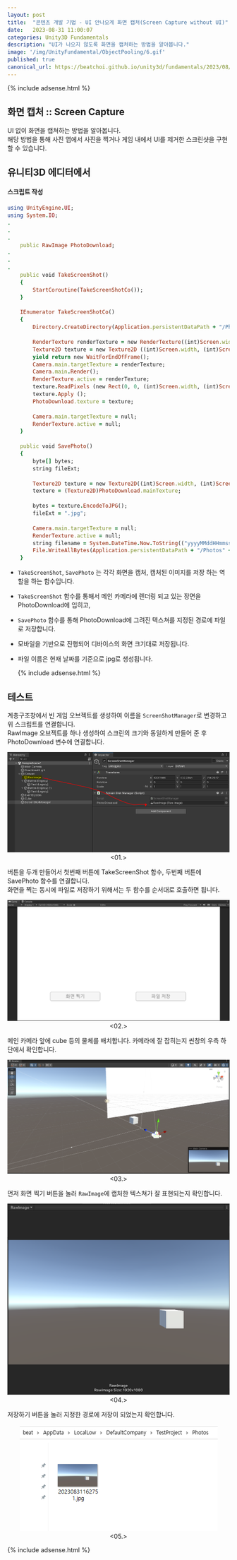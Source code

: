 ```yaml
---
layout: post
title:  "콘텐츠 개발 기법 - UI 안나오게 화면 캡처(Screen Capture without UI)"
date:   2023-08-31 11:00:07
categories: Unity3D Fundamentals
description: "UI가 나오지 않도록 화면을 캡처하는 방법을 알아봅니다."
image: '/img/UnityFundamental/ObjectPooling/6.gif'
published: true
canonical_url: https://beatchoi.github.io/unity3d/fundamentals/2023/08/31/ScreenCapture01/
---
```

  
  
  {% include adsense.html %}
  
  
## 화면 캡처 :: Screen Capture  
UI 없이 화면을 캡쳐하는 방법을 알아봅니다.  
해당 방법을 통해 사진 앱에서 사진을 찍거나 게임 내에서 UI를 제거한 스크린샷을 구현할 수 있습니다.  
  
## 유니티3D 에디터에서  
#### 스크립트 작성   

```ruby
using UnityEngine.UI;
using System.IO;
.
.
.
    public RawImage PhotoDownload;
.
.
.
    public void TakeScreenShot()
    {
        StartCoroutine(TakeScreenShotCo());
    }

    IEnumerator TakeScreenShotCo()
    {
        Directory.CreateDirectory(Application.persistentDataPath + "/Photos");

        RenderTexture renderTexture = new RenderTexture((int)Screen.width, (int)Screen.height, 24);
        Texture2D texture = new Texture2D ((int)Screen.width, (int)Screen.height, TextureFormat.RGB24, false);
        yield return new WaitForEndOfFrame();
        Camera.main.targetTexture = renderTexture;
        Camera.main.Render();
        RenderTexture.active = renderTexture;
        texture.ReadPixels (new Rect(0, 0, (int)Screen.width, (int)Screen.height), 0, 0);
        texture.Apply ();
        PhotoDownload.texture = texture;

        Camera.main.targetTexture = null;
        RenderTexture.active = null;
    }

    public void SavePhoto()
    {
        byte[] bytes;
        string fileExt;

        Texture2D texture = new Texture2D((int)Screen.width, (int)Screen.height, TextureFormat.RGB24, false, true);
        texture = (Texture2D)PhotoDownload.mainTexture;

        bytes = texture.EncodeToJPG();
        fileExt = ".jpg";

        Camera.main.targetTexture = null;
        RenderTexture.active = null;
        string filename = System.DateTime.Now.ToString(("yyyyMMddHHmmss")) + fileExt;
        File.WriteAllBytes(Application.persistentDataPath + "/Photos" + "/" + filename, bytes);
    }
```
  
* `TakeScreenShot`, `SavePhoto` 는 각각 화면을 캡처, 캡처된 이미지를 저장 하는 역할을 하는 함수입니다.  
* `TakeScreenShot` 함수를 통해서 메인 카메라에 렌더링 되고 있는 장면을 PhotoDownload에 입히고,  
* `SavePhoto` 함수를 통해 PhotoDownload에 그려진 텍스쳐를 지정된 경로에 파일로 저장합니다.  
* 모바일을 기반으로 진행되어 디바이스의 화면 크기대로 저장됩니다.   
* 파일 이름은 현재 날짜를 기준으로 jpg로 생성됩니다.  
  
  
  
    {% include adsense.html %}
  
  

  
## 테스트
계층구조창에서 빈 게임 오브젝트를 생성하여 이름을 `ScreenShotManager`로 변경하고 위 스크립트를 연결합니다.  
RawImage 오브젝트를 하나 생성하여 스크린의 크기와 동일하게 만들어 준 후 PhotoDownload 변수에 연결합니다.  
<p align="center"><img src="/img/UnityFundamental/ScreenCapture01/5.PNG"><br/>
<01.></p>  

버튼을 두개 만들어서 첫번째 버튼에 TakeScreenShot 함수, 두번째 버튼에 SavePhoto 함수를 연결합니다.  
화면을 찍는 동시에 파일로 저장하기 위해서는 두 함수를 순서대로 호출하면 됩니다.  
<p align="center"><img src="/img/UnityFundamental/ScreenCapture01/1.PNG"><br/>
<02.></p> 

메인 카메라 앞에 cube 등의 물체를 배치합니다. 카메라에 잘 잡히는지 씬창의 우측 하단에서 확인합니다.  
<p align="center"><img src="/img/UnityFundamental/ScreenCapture01/2.PNG"><br/>
<03.></p>

먼저 화면 찍기 버튼을 눌러 `RawImage`에 캡처한 텍스쳐가 잘 표현되는지 확인합니다.  
<p align="center"><img src="/img/UnityFundamental/ScreenCapture01/6.PNG"><br/>
<04.></p>

저장하기 버튼을 눌러 지정한 경로에 저장이 되었는지 확인합니다.  
<p align="center"><img src="/img/UnityFundamental/ScreenCapture01/7.PNG"><br/>
<05.></p>



  
  {% include adsense.html %}



  
  
